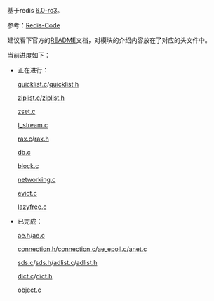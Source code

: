 基于redis [6.0-rc3](https://github.com/antirez/redis/archive/6.0-rc3.tar.gz)。

参考：[Redis-Code](https://github.com/linyiqun/Redis-Code)

建议看下官方的[README](./README-Original.md)文档，对模块的介绍内容放在了对应的头文件中。

当前进度如下：

- 正在进行：

  [quicklist.c](./src/quicklist.c)/[quicklist.h](./src/quicklist.h)

  [ziplist.c](./src/ziplist.c)/[ziplist.h](./src/ziplist.h)

  [zset.c](./src/zset.c)

  [t_stream.c](./src/t_stream.c)

  [rax.c](./src/rax.c)/[rax.h](./src/rax.h)

  [db.c](./src/db.c)

  [block.c](./src/block.c)

  [networking.c](./src/networking.c)

  [evict.c](./src/evict.c)

  [lazyfree.c](./src/lazyfree.c)

- 已完成：

  [ae.h](./src/ae.h)/[ae.c](./src/ae.c)

  [connection.h](./src/connection.h)/[connection.c](./src/connection.c)/[ae_epoll.c](./src/ae_epoll.c)/[anet.c](./src/anet.c)

  [sds.c](./src/sds.c)/[sds.h](./src/sds.h)/[adlist.c](./src/adlist.c)/[adlist.h](./src/adlist.h)
  
  [dict.c](./src/dict.c)/[dict.h](./src/dict.h)
  
  [object.c](./src/object.c)

